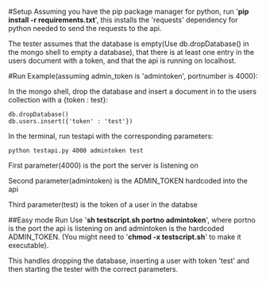 #Setup
Assuming you have the pip package manager for python, run '**pip install -r requirements.txt**', this installs the 'requests' dependency for python needed to send the requests to the api.

The tester assumes that the database is empty(Use db.dropDatabase() in the mongo shell to empty a database), that there is at least one entry in the users document with a token, and that the api is running on localhost.

#Run
Example(assuming admin_token is 'admintoken', portnumber is 4000):

In the mongo shell, drop the database and insert a document in to the users collection with a {token : test}:
```
db.dropDatabase()
db.users.insert({'token' : 'test'})
```

In the terminal, run testapi with the corresponding parameters:
```
python testapi.py 4000 admintoken test
```

First parameter(4000) is the port the server is listening on

Second parameter(admintoken) is the ADMIN_TOKEN hardcoded into the api

Third parameter(test) is the token of a user in the databse

##Easy mode Run
Use '**sh testscript.sh portno admintoken**', where portno is the port the api is listening on and admintoken is the hardcoded ADMIN_TOKEN. (You might need to '**chmod -x testscript.sh**' to make it executable).

This handles dropping the database, inserting a user with token 'test' and then starting the tester with the correct parameters.
